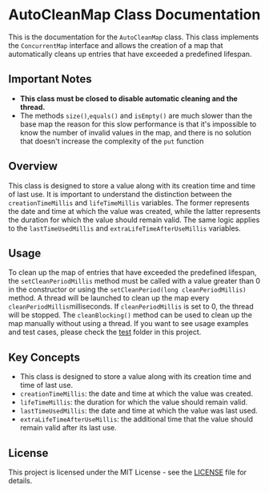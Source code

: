 # AutoCleanMap Class Documentation

This is the documentation for the `AutoCleanMap` class. This class implements the `ConcurrentMap` interface and allows the creation of a map that automatically cleans up entries that have exceeded a predefined lifespan.

## Important Notes

*   **This class must be closed to disable automatic cleaning and the thread.**
*   The methods `size()`,`equals()` and `isEmpty()` are much slower than the base map the reason for this slow performance is that it's impossible to know the number of invalid values in the map, and there is no solution that doesn't increase the complexity of the `put` function

## Overview

This class is designed to store a value along with its creation time and time of last use. It is important to understand the distinction between the `creationTimeMillis` and `lifeTimeMillis` variables. The former represents the date and time at which the value was created, while the latter represents the duration for which the value should remain valid. The same logic applies to the `lastTimeUsedMillis` and `extraLifeTimeAfterUseMillis` variables.

## Usage

To clean up the map of entries that have exceeded the predefined lifespan, the `setCleanPeriodMillis` method must be called with a value greater than 0 in the constructor or using the `setCleanPeriod(long cleanPeriodMillis)` method. A thread will be launched to clean up the map every `cleanPeriodMillis`milliseconds. If `cleanPeriodMillis` is set to 0, the thread will be stopped. The `cleanBlocking()` method can be used to clean up the map manually without using a thread. If you want to see usage examples and test cases, please check the [test](src/test/java/cc/corentin/util/ConcurrentHashmapAutoCleaningTest.java) folder in this project.

## Key Concepts

*   This class is designed to store a value along with its creation time and time of last use.
*   `creationTimeMillis`: the date and time at which the value was created.
*   `lifeTimeMillis`: the duration for which the value should remain valid.
*   `lastTimeUsedMillis`: the date and time at which the value was last used.
*   `extraLifeTimeAfterUseMillis`: the additional time that the value should remain valid after its last use.

## License

This project is licensed under the MIT License - see the [LICENSE](LICENSE) file for details.